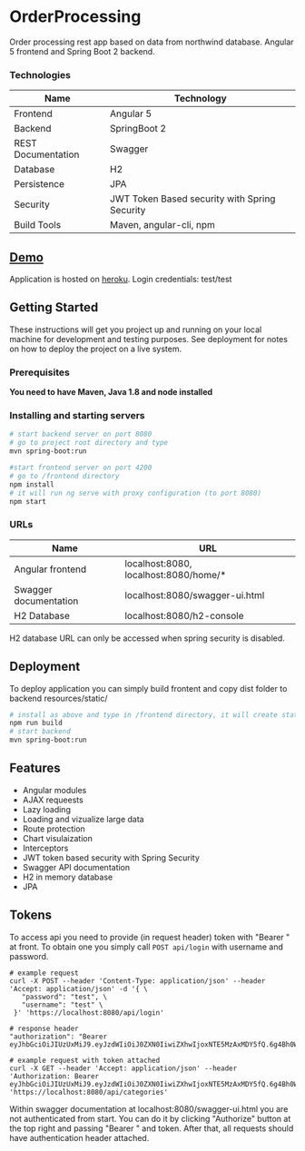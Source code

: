# OrderProcessing
Order processing rest app based on data from northwind database. Angular 5 frontend and Spring Boot 2 backend.

### Technologies
Name         | Technology
---               | ---
Frontend          | Angular 5
Backend    | SpringBoot 2
REST Documentation| Swagger
Database      | H2 
Persistence       | JPA
Security          | JWT Token Based security with Spring Security
Build Tools| Maven, angular-cli, npm

## [Demo](https://arcane-hollows-58269.herokuapp.com)
Application is hosted on [heroku](https://arcane-hollows-58269.herokuapp.com). Login credentials: test/test

## Getting Started
These instructions will get you project up and running on your local machine for development and testing purposes. See deployment for notes on how to deploy the project on a live system.

### Prerequisites
**You need to have Maven, Java 1.8 and node installed**
### Installing and starting servers
```bash
# start backend server on port 8080
# go to project root directory and type
mvn spring-boot:run

#start frontend server on port 4200
# go to /frontend directory
npm install
# it will run ng serve with proxy configuration (to port 8080)
npm start
```
### URLs
Name        | URL                                      
---               | ---                                      
Angular frontend  |  localhost:8080, localhost:8080/home/*
Swagger documentation |  localhost:8080/swagger-ui.html 
H2 Database       |  localhost:8080/h2-console     

H2 database URL can only be accessed when spring security is disabled.

## Deployment
To deploy application you can simply build frontent and copy dist folder to backend resources/static/
```bash
# install as above and type in /frontend directory, it will create static content under dist/
npm run build
# start backend
mvn spring-boot:run
```

## Features
  * Angular modules
  * AJAX requeests
  * Lazy loading
  * Loading and vizualize large data
  * Route protection
  * Chart visulaization
  * Interceptors
  * JWT token based security with Spring Security
  * Swagger API documentation 
  * H2 in memory database 
  * JPA

## Tokens
To access api you need to provide (in request header) token with "Bearer " at front. To obtain one you simply call `POST api/login` with username and password.
```
# example request
curl -X POST --header 'Content-Type: application/json' --header 'Accept: application/json' -d '{ \ 
   "password": "test", \ 
   "username": "test" \ 
 }' 'https://localhost:8080/api/login'
 
# response header
"authorization": "Bearer eyJhbGciOiJIUzUxMiJ9.eyJzdWIiOiJ0ZXN0IiwiZXhwIjoxNTE5MzAxMDY5fQ.6g4Bh0WQ50NmIEz3wU3x2LYWvOzFFfmCZP1XG3M1i7YaEwKmJBirmAQ9G4xLcySUQxZenWZp6hAsc3rcaBQzXw"

# example request with token attached
curl -X GET --header 'Accept: application/json' --header 'Authorization: Bearer eyJhbGciOiJIUzUxMiJ9.eyJzdWIiOiJ0ZXN0IiwiZXhwIjoxNTE5MzAxMDY5fQ.6g4Bh0WQ50NmIEz3wU3x2LYWvOzFFfmCZP1XG3M1i7YaEwKmJBirmAQ9G4xLcySUQxZenWZp6hAsc3rcaBQzXw' 'https://localhost:8080/api/categories'

```

Within swagger documentation at localhost:8080/swagger-ui.html you are not authenticated from start. You can do it by clicking "Authorize" button at the top right and passing "Bearer " and token. After that, all requests should have authentication header attached.
